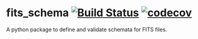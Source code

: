 # fits_schema [![Build Status](https://travis-ci.com/open-gamma-ray-astro/fits_schema.svg?branch=master)](https://travis-ci.com/open-gamma-ray-astro/fits_schema) [![codecov](https://codecov.io/gh/open-gamma-ray-astro/fits_schema/branch/master/graph/badge.svg)](https://codecov.io/gh/open-gamma-ray-astro/fits_schema)



A python package to define and validate schemata for FITS files.
